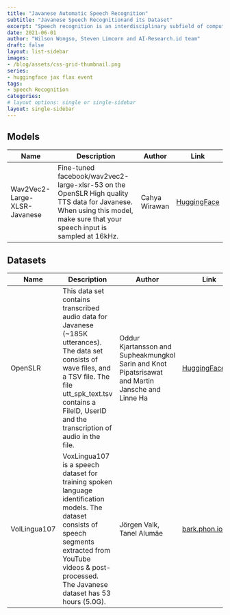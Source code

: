```yaml
---
title: "Javanese Automatic Speech Recognition"
subtitle: "Javanese Speech Recognitionand its Dataset"
excerpt: "Speech recognition is an interdisciplinary subfield of computer science and computational linguistics that develops methodologies and technologies that enable the recognition and translation of spoken language into text."
date: 2021-06-01
author: "Wilson Wongso, Steven Limcorn and AI-Research.id team"
draft: false
layout: list-sidebar
images:
- /blog/assets/css-grid-thumbnail.png
series:
- huggingface jax flax event
tags:
- Speech Recognition
categories:
# layout options: single or single-sidebar
layout: single-sidebar
---
```


## Models

| Name                         | Description                                                                                                                                                                | Author        | Link                                                                     |
| ---------------------------- | -------------------------------------------------------------------------------------------------------------------------------------------------------------------------- | ------------- | ------------------------------------------------------------------------ |
| Wav2Vec2-Large-XLSR-Javanese | Fine-tuned facebook/wav2vec2-large-xlsr-53 on the OpenSLR High quality TTS data for Javanese. When using this model, make sure that your speech input is sampled at 16kHz. | Cahya Wirawan | [HuggingFace](https://huggingface.co/cahya/wav2vec2-large-xlsr-javanese) |

## Datasets

| Name         | Description                                                                                                                                                                                                                         | Author                                                                                            | Link                                                      |
| ------------ | ----------------------------------------------------------------------------------------------------------------------------------------------------------------------------------------------------------------------------------- | ------------------------------------------------------------------------------------------------- | --------------------------------------------------------- |
| OpenSLR      | This data set contains transcribed audio data for Javanese (~185K utterances). The data set consists of wave files, and a TSV file. The file utt_spk_text.tsv contains a FileID, UserID and the transcription of audio in the file. | Oddur Kjartansson and Supheakmungkol Sarin and Knot Pipatsrisawat and Martin Jansche and Linne Ha | [HuggingFace](https://huggingface.co/datasets/openslr)    |
| VolLingua107 | VoxLingua107 is a speech dataset for training spoken language identification models. The dataset consists of speech segments extracted from YouTube videos & post-processed. The Javanese dataset has 53 hours (5.0G).              | Jörgen Valk, Tanel Alumäe                                                                         | [bark.phon.ioc.ee](http://bark.phon.ioc.ee/voxlingua107/) |
